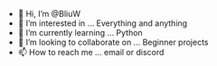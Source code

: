 - 👋 Hi, I’m @BliuW
- 👀 I’m interested in ... Everything and anything
- 🌱 I’m currently learning ... Python 
- 💞️ I’m looking to collaborate on ... Beginner projects
- 📫 How to reach me ... email or discord

<!---
BliuW/BliuW is a ✨ special ✨ repository because its `README.md` (this file) appears on your GitHub profile.
You can click the Preview link to take a look at your changes.
--->
